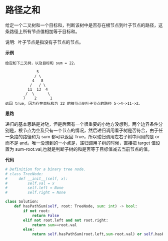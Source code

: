 # 路径之和

给定一个二叉树和一个目标和，判断该树中是否存在根节点到叶子节点的路径，这条路径上所有节点值相加等于目标和。

说明:  叶子节点是指没有子节点的节点。

**示例**

```
给定如下二叉树，以及目标和 sum = 22，

              5
             / \
            4   8
           /   / \
          11  13  4
         /  \      \
        7    2      1
返回 true, 因为存在目标和为 22 的根节点到叶子节点的路径 5->4->11->2。
```

**思路**

递归的基本思路是对哒，但是后面有一个很重要的小地方没想到。两个边界条件分别是，根节点为空及只有一个节点的情况，然后递归调用看子树是否符合，由于任一条路的路径和为 sum 都可以返回 True，所以递归调用左右子树中间用的是 or 而不是 and。唯一没想到的一小点是，递归调用子树的时候，直接把 target 值设置为 sum-root.val,也就是判断子树的和是否等于目标值减去当前节点的值。

**代码**

```python
# Definition for a binary tree node.
# class TreeNode:
#     def __init__(self, x):
#         self.val = x
#         self.left = None
#         self.right = None

class Solution:
    def hasPathSum(self, root: TreeNode, sum: int) -> bool:
        if not root:
            return False
        elif not root.left and not root.right:
            return sum==root.val
        else:
            return self.hasPathSum(root.left,sum-root.val) or self.hasPathSum(root.right,sum-root.val)
```
